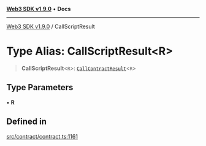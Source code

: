 [**Web3 SDK v1.9.0**](../README.md) • **Docs**

***

[Web3 SDK v1.9.0](../globals.md) / CallScriptResult

# Type Alias: CallScriptResult\<R\>

> **CallScriptResult**\<`R`\>: [`CallContractResult`](../interfaces/CallContractResult.md)\<`R`\>

## Type Parameters

• **R**

## Defined in

[src/contract/contract.ts:1161](https://github.com/Mystic-Nayy/alephium-web3/blob/ee41f5e0e7d7fb0b155fe62f05b2ac03772895ca/packages/web3/src/contract/contract.ts#L1161)
